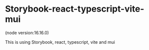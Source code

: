 # Storybook-react-typescript-vite-mui
(node version:16.16.0)

This is using Storybook, react, typescript, vite and mui
